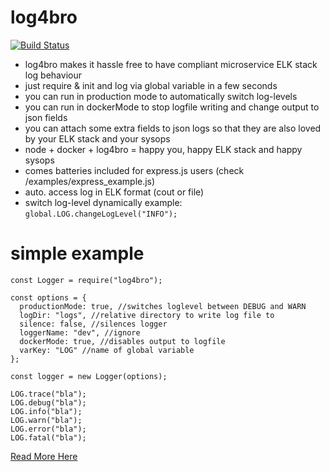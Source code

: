 # log4bro

[![Build Status](https://travis-ci.org/micro-tools/log4bro.svg?branch=master)](https://travis-ci.org/micro-tools/log4bro)

- log4bro makes it hassle free to have compliant microservice ELK stack log behaviour
- just require & init and log via global variable in a few seconds
- you can run in production mode to automatically switch log-levels
- you can run in dockerMode to stop logfile writing and change output to json fields
- you can attach some extra fields to json logs so that they are also loved by your ELK stack and your sysops
- node + docker + log4bro = happy you, happy ELK stack and happy sysops
- comes batteries included for express.js users (check /examples/express_example.js)
- auto. access log in ELK format (cout or file)
- switch log-level dynamically example: `global.LOG.changeLogLevel("INFO");`

# simple example

```es6
const Logger = require("log4bro");

const options = {
  productionMode: true, //switches loglevel between DEBUG and WARN
  logDir: "logs", //relative directory to write log file to
  silence: false, //silences logger
  loggerName: "dev", //ignore
  dockerMode: true, //disables output to logfile
  varKey: "LOG" //name of global variable
};

const logger = new Logger(options);

LOG.trace("bla");
LOG.debug("bla");
LOG.info("bla");
LOG.warn("bla");
LOG.error("bla");
LOG.fatal("bla");
```

[Read More Here](docs/more.md)